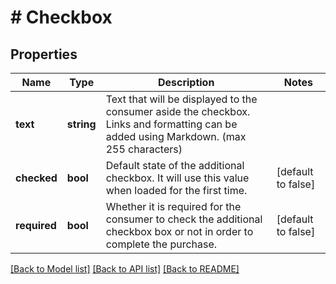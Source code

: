# # Checkbox

## Properties

Name | Type | Description | Notes
------------ | ------------- | ------------- | -------------
**text** | **string** | Text that will be displayed to the consumer aside the checkbox. Links and formatting can be added using Markdown. (max 255 characters) |
**checked** | **bool** | Default state of the additional checkbox. It will use this value when loaded for the first time. | [default to false]
**required** | **bool** | Whether it is required for the consumer to check the additional checkbox box or not in order to complete the purchase. | [default to false]

[[Back to Model list]](../../README.md#models) [[Back to API list]](../../README.md#endpoints) [[Back to README]](../../README.md)
